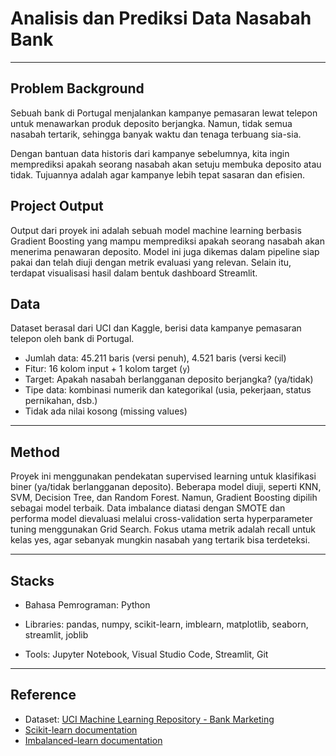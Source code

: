 # Analisis dan Prediksi Data Nasabah Bank
---
## Problem Background

Sebuah bank di Portugal menjalankan kampanye pemasaran lewat telepon untuk menawarkan produk deposito berjangka. Namun, tidak semua nasabah tertarik, sehingga banyak waktu dan tenaga terbuang sia-sia.

Dengan bantuan data historis dari kampanye sebelumnya, kita ingin memprediksi apakah seorang nasabah akan setuju membuka deposito atau tidak. Tujuannya adalah agar kampanye lebih tepat sasaran dan efisien.

## Project Output

Output dari proyek ini adalah sebuah model machine learning berbasis Gradient Boosting yang mampu memprediksi apakah seorang nasabah akan menerima penawaran deposito. Model ini juga dikemas dalam pipeline siap pakai dan telah diuji dengan metrik evaluasi yang relevan. Selain itu, terdapat visualisasi hasil dalam bentuk dashboard Streamlit.

## Data

Dataset berasal dari UCI dan Kaggle, berisi data kampanye pemasaran telepon oleh bank di Portugal.

* Jumlah data: 45.211 baris (versi penuh), 4.521 baris (versi kecil)
* Fitur: 16 kolom input + 1 kolom target (`y`)
* Target: Apakah nasabah berlangganan deposito berjangka? (ya/tidak)
* Tipe data: kombinasi numerik dan kategorikal (usia, pekerjaan, status pernikahan, dsb.)
* Tidak ada nilai kosong (missing values)

---

## Method

Proyek ini menggunakan pendekatan supervised learning untuk klasifikasi biner (ya/tidak berlangganan deposito). Beberapa model diuji, seperti KNN, SVM, Decision Tree, dan Random Forest. Namun, Gradient Boosting dipilih sebagai model terbaik. Data imbalance diatasi dengan SMOTE dan performa model dievaluasi melalui cross-validation serta hyperparameter tuning menggunakan Grid Search. Fokus utama metrik adalah recall untuk kelas yes, agar sebanyak mungkin nasabah yang tertarik bisa terdeteksi.

---

## Stacks

* Bahasa Pemrograman: Python

* Libraries: pandas, numpy, scikit-learn, imblearn, matplotlib, seaborn, streamlit, joblib

* Tools: Jupyter Notebook, Visual Studio Code, Streamlit, Git

---

## Reference

* Dataset: [UCI Machine Learning Repository - Bank Marketing](https://archive.ics.uci.edu/ml/datasets/bank+marketing)
* [Scikit-learn documentation](https://scikit-learn.org/stable/)
* [Imbalanced-learn documentation](https://imbalanced-learn.org/)
